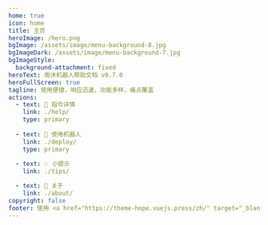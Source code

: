 ```yaml
---
home: true
icon: home
title: 主页
heroImage: /hero.png
bgImage: /assets/image/menu-background-8.jpg
bgImageDark: /assets/image/menu-background-7.jpg
bgImageStyle:
  background-attachment: fixed
heroText: 雨沐机器人帮助文档 v0.7.0
heroFullScreen: true
tagline: 使用便捷，响应迅速，功能多样，痛点覆盖
actions:
  - text: 📖 指令详情
    link: ./help/
    type: primary
  
  - text: 🎉 使用机器人
    link: ./deploy/
    type: primary
    
  - text: 💡 小提示
    link: ./tips/

  - text: 🐞 关于
    link: ./about/
copyright: false
footer: 使用 <a href="https://theme-hope.vuejs.press/zh/" target="_blank">VuePress Theme Hope</a> 主题 | © 2021-2025 YumuBot, All Rights Reserved.
---
```

